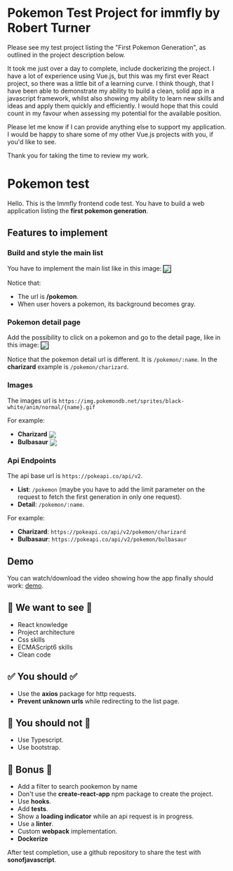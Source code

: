 # Pokemon Test Project for immfly by Robert Turner

Please see my test project listing the "First Pokemon Generation", as outlined in the project description below.

It took me just over a day to complete, include dockerizing the project. I have a lot of experience using Vue.js, but this was my first ever React project, so there was a little bit of a learning curve. I think though, that I have been able to demonstrate my ability to build a clean, solid app in a javascript framework, whilst also showing my ability to learn new skills and ideas and apply them quickly and efficiently. I would hope that this could count in my favour when assessing my potential for the available position.

Please let me know if I can provide anything else to support my application. I would be happy to share some of my other Vue.js projects with you, if you'd like to see.

Thank you for taking the time to review my work.

# Pokemon test

Hello. This is the Immfly frontend code test. You have to build a web application listing the **first pokemon generation**.

## Features to implement
### Build and style the main list
You have to implement the main list like in this image:
<img align="center" src="https://imgur.com/HNu1wmq.png" style="border: 1px solid black" />

Notice that:
*  The url is **/pokemon**.
*  When user hovers a pokemon, its background becomes gray.

### Pokemon detail page
Add the possibility to click on a pokemon and go to the detail page, like in this image:
<img align="center" src="https://imgur.com/1Mbh6mK.png" style="border: 1px solid black" />

Notice that the pokemon detail url is different. It is ``/pokemon/:name``. In the **charizard** example is ``/pokemon/charizard``.

### Images
The images url is ``https://img.pokemondb.net/sprites/black-white/anim/normal/{name}.gif``

For example:
* **Charizard** <img align="center" src="https://img.pokemondb.net/sprites/black-white/anim/normal/charizard.gif"/>
* **Bulbasaur** <img align="center" src="https://img.pokemondb.net/sprites/black-white/anim/normal/bulbasaur.gif" />

### Api Endpoints
The api base url is ``https://pokeapi.co/api/v2``.
* **List**: ``/pokemon`` (maybe you have to add the limit parameter on the request to fetch the first generation in only one request).
* **Detail**: ``/pokemon/:name``.

For example:
* **Charizard**: ``https://pokeapi.co/api/v2/pokemon/charizard``
* **Bulbasaur**: ``https://pokeapi.co/api/v2/pokemon/bulbasaur``

## Demo
You can watch/download the video showing how the app finally should work: <a href="https://mega.nz/file/2JNVlIzb#kmmubCQEUQV0RgZ9dExTC64P_9eDNBPE8zgNNS-b0do" target="_blank">demo</a>.

## 🧐 We want to see 🧐
- React knowledge
- Project architecture
- Css skills
- ECMAScript6 skills
- Clean code

## ✅ You should ✅
- Use the **axios** package for http requests.
- **Prevent unknown urls** while redirecting to the list page.

## 🚫 You should not 🚫
- Use Typescript.
- Use bootstrap.

## 🌟 Bonus 🌟
- Add a filter to search pookemon by name
- Don't use the **create-react-app** npm package to create the project.
- Use **hooks**.
- Add **tests**.
- Show a **loading indicator** while an api request is in progress.
- Use a **linter**.
- Custom **webpack** implementation.
- **Dockerize**

After test completion, use a github repository to share the test with **sonofjavascript**.
